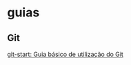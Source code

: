 guias
=====

## Git

[git-start: Guia básico de utilização do Git](http://fadamiao.github.io/git-start/)
